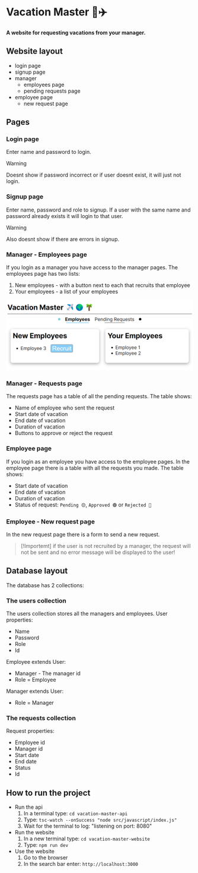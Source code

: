 # Vacation Master 🌴✈️
**A website for requesting vacations from your manager.**

## Website layout
- login page
- signup page
- manager
  - employees page
  - pending requests page
- employee page
  - new request page

## Pages
### Login page
Enter name and password to login. 
> [!Warning]
> Doesnt show if password incorrect or if user doesnt exist, it will just not login.

### Signup page
Enter name, password and role to signup.
If a user with the same name and password already exists it will login to that user.
> [!Warning]
> Also doesnt show if there are errors in signup.

### Manager - Employees page
If you login as a manager you have access to the manager pages.
The employees page has two lists:
1. New employees - with a button next to each that recruits that employee
2. Your employees - a list of your employees

![employees page](/assets/screenshots/image.png)

### Manager - Requests page
The requests page has a table of all the pending requests.
The table shows:
- Name of employee who sent the request
- Start date of vacation
- End date of vacation
- Duration of vacation
- Buttons to approve or reject the request

### Employee page
If you login as an employee you have access to the employee pages.
In the employee page there is a table with all the requests you made.
The table shows:
- Start date of vacation
- End date of vacation
- Duration of vacation
- Status of request: `Pending 🟡`, `Approved 🟢` or `Rejected 🔴`

### Employee - New request page
In the new request page there is a form to send a new request.
> [!Importemt] 
> if the user is not recruited by a manager, the request will not be sent
> and no error message will be displayed to the user!

## Database layout
The database has 2 collections:
### The users collection
The users collection stores all the managers and employees.
User properties:
- Name
- Password
- Role
- Id

Employee extends User:
- Manager - The manager id
- Role = Employee

Manager extends User:
- Role = Manager

### The requests collection
Request properties:
- Employee id
- Manager id
- Start date
- End date
- Status
- Id

## How to run the project
- Run the api
  1. In a terminal type: `cd vacation-master-api`
  2. Type: `tsc-watch --onSuccess "node src/javascript/index.js"`
  3. Wait for the terminal to log: "listening on port: 8080"
- Run the website
  1. In a new terminal type: `cd vacation-master-website`
  2. Type: `npm run dev`
- Use the website
  1. Go to the browser
  2. In the search bar enter: `http://localhost:3000`